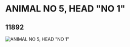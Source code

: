 # ANIMAL NO 5, HEAD "NO 1"
## 11892
![ANIMAL NO 5, HEAD "NO 1"](https://lc-www-live-s.legocdn.com/media/bricks/5/2/6018329.jpg)